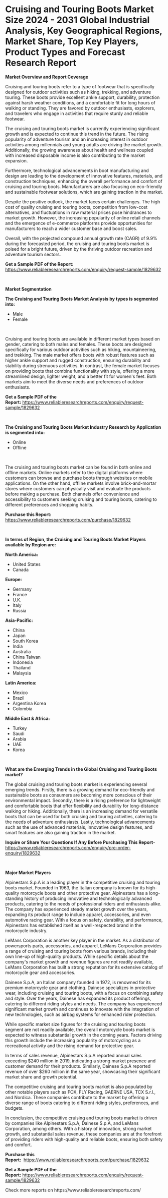 <p><h1>Cruising and Touring Boots Market Size 2024 - 2031 Global Industrial Analysis, Key Geographical Regions, Market Share, Top Key Players, Product Types and Forecast Research Report</h1></p><p><strong>Market Overview and Report Coverage</strong></p>
<p><p>Cruising and touring boots refer to a type of footwear that is specifically designed for outdoor activities such as hiking, trekking, and adventure touring. These boots provide excellent ankle support, durability, protection against harsh weather conditions, and a comfortable fit for long hours of walking or standing. They are favored by outdoor enthusiasts, explorers, and travelers who engage in activities that require sturdy and reliable footwear.</p><p>The cruising and touring boots market is currently experiencing significant growth and is expected to continue this trend in the future. The rising popularity of adventure tourism and an increasing interest in outdoor activities among millennials and young adults are driving the market growth. Additionally, the growing awareness about health and wellness coupled with increased disposable income is also contributing to the market expansion.</p><p>Furthermore, technological advancements in boot manufacturing and design are leading to the development of innovative features, materials, and construction techniques, enhancing the overall performance and comfort of cruising and touring boots. Manufacturers are also focusing on eco-friendly and sustainable footwear solutions, which are gaining traction in the market.</p><p>Despite the positive outlook, the market faces certain challenges. The high cost of quality cruising and touring boots, competition from low-cost alternatives, and fluctuations in raw material prices pose hindrances to market growth. However, the increasing popularity of online retail channels and the emergence of e-commerce platforms provide opportunities for manufacturers to reach a wider customer base and boost sales.</p><p>Overall, with the projected compound annual growth rate (CAGR) of 9.9% during the forecasted period, the cruising and touring boots market is poised for a bright future, driven by the thriving outdoor recreation and adventure tourism sectors.</p></p>
<p><strong>Get a Sample PDF of the Report:</strong> <a href="https://www.reliableresearchreports.com/enquiry/request-sample/1829632">https://www.reliableresearchreports.com/enquiry/request-sample/1829632</a></p>
<p>&nbsp;</p>
<p><strong>Market Segmentation</strong></p>
<p><strong>The Cruising and Touring Boots Market Analysis by types is segmented into:</strong></p>
<p><ul><li>Male</li><li>Female</li></ul></p>
<p>&nbsp;</p>
<p><p>Cruising and touring boots are available in different market types based on gender, catering to both males and females. These boots are designed specifically for various outdoor activities such as hiking, mountaineering, and trekking. The male market offers boots with robust features such as higher ankle support and rugged construction, ensuring durability and stability during strenuous activities. In contrast, the female market focuses on providing boots that combine functionality with style, offering a more streamlined design, lighter weight, and a better fit for women's feet. Both markets aim to meet the diverse needs and preferences of outdoor enthusiasts.</p></p>
<p><strong>Get a Sample PDF of the Report:</strong>&nbsp;<a href="https://www.reliableresearchreports.com/enquiry/request-sample/1829632">https://www.reliableresearchreports.com/enquiry/request-sample/1829632</a></p>
<p>&nbsp;</p>
<p><strong>The Cruising and Touring Boots Market Industry Research by Application is segmented into:</strong></p>
<p><ul><li>Online</li><li>Offline</li></ul></p>
<p>&nbsp;</p>
<p><p>The cruising and touring boots market can be found in both online and offline markets. Online markets refer to the digital platforms where customers can browse and purchase boots through websites or mobile applications. On the other hand, offline markets involve brick-and-mortar stores where customers can physically visit and evaluate the products before making a purchase. Both channels offer convenience and accessibility to customers seeking cruising and touring boots, catering to different preferences and shopping habits.</p></p>
<p><strong>Purchase this Report:</strong>&nbsp; <a href="https://www.reliableresearchreports.com/purchase/1829632">https://www.reliableresearchreports.com/purchase/1829632</a></p>
<p>&nbsp;</p>
<p><strong>In terms of Region, the Cruising and Touring Boots Market Players available by Region are:</strong></p>
<p>
    <p> <strong> North America: </strong>
        <ul>
            <li>United States</li>
            <li>Canada</li>
        </ul>
        </p> 
    <p> <strong> Europe: </strong>
        <ul>
            <li>Germany</li>
            <li>France</li>
            <li>U.K.</li>
            <li>Italy</li>
            <li>Russia</li>
        </ul>
        </p> 
    <p> <strong> Asia-Pacific: </strong>
        <ul>
            <li>China</li>
            <li>Japan</li>
            <li>South Korea</li>
            <li>India</li>
            <li>Australia</li>
            <li>China Taiwan</li>
            <li>Indonesia</li>
            <li>Thailand</li>
            <li>Malaysia</li>
        </ul>
        </p> 
    <p> <strong> Latin America: </strong>
        <ul>
            <li>Mexico</li>
            <li>Brazil</li>
            <li>Argentina Korea</li>
            <li>Colombia</li>
        </ul>
        </p> 
    <p> <strong> Middle East & Africa: </strong>
        <ul>
            <li>Turkey</li>
            <li>Saudi</li>
            <li>Arabia</li>
            <li>UAE</li>
            <li>Korea</li>
        </ul>
    </p>
    </p>
<p>&nbsp;</p>
<p><strong>What are the Emerging Trends in the Global Cruising and Touring Boots market?</strong></p>
<p><p>The global cruising and touring boots market is experiencing several emerging trends. Firstly, there is a growing demand for eco-friendly and sustainable boots as consumers are becoming more conscious of their environmental impact. Secondly, there is a rising preference for lightweight and comfortable boots that offer flexibility and durability for long-distance walking or hiking. Additionally, there is an increasing demand for versatile boots that can be used for both cruising and touring activities, catering to the needs of adventure enthusiasts. Lastly, technological advancements such as the use of advanced materials, innovative design features, and smart features are also gaining traction in the market.</p></p>
<p><strong>Inquire or Share Your Questions If Any Before Purchasing This Report</strong>- <a href="https://www.reliableresearchreports.com/enquiry/pre-order-enquiry/1829632">https://www.reliableresearchreports.com/enquiry/pre-order-enquiry/1829632</a></p>
<p>&nbsp;</p>
<p><strong>Major Market Players</strong></p>
<p><p>Alpinestars S.p.A is a leading player in the competitive cruising and touring boots market. Founded in 1963, the Italian company is known for its high-quality motorcycle boots and other protective gear. Alpinestars has a long-standing history of producing innovative and technologically advanced products, catering to the needs of professional riders and enthusiasts alike. The company has experienced steady market growth over the years, expanding its product range to include apparel, accessories, and even automotive racing gear. With a focus on safety, durability, and performance, Alpinestars has established itself as a well-respected brand in the motorcycle industry.</p><p>LeMans Corporation is another key player in the market. As a distributor of powersports parts, accessories, and apparel, LeMans Corporation provides a range of cruising and touring boots from various brands, including their own line-up of high-quality products. While specific details about the company's market growth and revenue figures are not readily available, LeMans Corporation has built a strong reputation for its extensive catalog of motorcycle gear and accessories.</p><p>Dainese S.p.A, an Italian company founded in 1972, is renowned for its premium motorcycle gear and clothing. Dainese specializes in protective wear, including cruising and touring boots, with a focus on combining safety and style. Over the years, Dainese has expanded its product offerings, catering to different riding styles and needs. The company has experienced significant market growth and continues to innovate with the integration of new technologies, such as airbag systems for enhanced rider protection.</p><p>While specific market size figures for the cruising and touring boots segment are not readily available, the overall motorcycle boots market is expected to witness substantial growth in the coming years. Factors driving this growth include the increasing popularity of motorcycling as a recreational activity and the rising demand for protective gear.</p><p>In terms of sales revenue, Alpinestars S.p.A reported annual sales exceeding $240 million in 2019, indicating a strong market presence and customer demand for their products. Similarly, Dainese S.p.A reported revenue of over $260 million in the same year, showcasing their significant market share and growth potential.</p><p>The competitive cruising and touring boots market is also populated by other notable players such as FOX, FLY Racing, GAERNE USA, TCX S.r.l., and Nordica. These companies contribute to the market by offering a diverse range of boots catering to different riding styles, preferences, and budgets.</p><p>In conclusion, the competitive cruising and touring boots market is driven by companies like Alpinestars S.p.A, Dainese S.p.A, and LeMans Corporation, among others. With a history of innovation, strong market growth, and substantial sales revenue, these companies are at the forefront of providing riders with high-quality and reliable boots, ensuring both safety and comfort.</p></p>
<p><strong>Purchase this Report:</strong>&nbsp;&nbsp;<a href="https://www.reliableresearchreports.com/purchase/1829632">https://www.reliableresearchreports.com/purchase/1829632</a></p>
<p></p>
<p><strong>Get a Sample PDF of the Report:</strong>&nbsp;<a href="https://www.reliableresearchreports.com/enquiry/request-sample/1829632">https://www.reliableresearchreports.com/enquiry/request-sample/1829632</a></p>
<p>Check more reports on https://www.reliableresearchreports.com/</p>